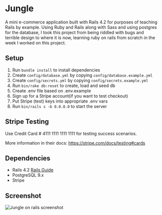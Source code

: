 # Jungle

A mini e-commerce application built with Rails 4.2 for purposes of teaching Rails by example.
Using Ruby and Rails along with Sass and using postgres for the database, I took this project from being riddled with bugs and terrible design to where it is now, learning ruby on rails from scratch in the week I worked on this project.

## Setup

1. Run `bundle install` to install dependencies
2. Create `config/database.yml` by copying `config/database.example.yml`
3. Create `config/secrets.yml` by copying `config/secrets.example.yml`
4. Run `bin/rake db:reset` to create, load and seed db
5. Create .env file based on .env.example
6. Sign up for a Stripe account(if you want to test checkout)
7. Put Stripe (test) keys into appropriate .env vars
9. Run `bin/rails s -b 0.0.0.0` to start the server

## Stripe Testing

Use Credit Card # 4111 1111 1111 1111 for testing success scenarios.

More information in their docs: <https://stripe.com/docs/testing#cards>

## Dependencies

* Rails 4.2 [Rails Guide](http://guides.rubyonrails.org/v4.2/)
* PostgreSQL 9.x
* Stripe

## Screenshot

![Jungle on rails screenshot](/public/jungle-screenshot.jpg)

